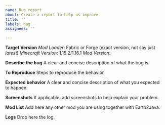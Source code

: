 ```yaml
---
name: Bug report
about: Create a report to help us improve
title: ''
labels: bug
assignees: ''

---
```


**Target Version**
*Mod Loader*: Fabric or Forge (exact version, not say just _latest_)
*Minecraft Version*:  1.15.2/1.16.1
*Mod Version*: 

**Describe the bug**
A clear and concise description of what the bug is.

**To Reproduce**
Steps to reproduce the behavior

**Expected behavior**
A clear and concise description of what you expected to happen.

**Screenshots**
If applicable, add screenshots to help explain your problem.

**Mod List**
Add here any other mod you are using together with Earth2Java.

**Logs**
Drop here the log.
